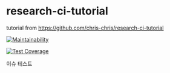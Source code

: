 # research-ci-tutorial
tutorial from https://github.com/chris-chris/research-ci-tutorial


[![Maintainability](https://api.codeclimate.com/v1/badges/ad7a70dcab04c0a29499/maintainability)](https://codeclimate.com/github/Ilevk/research-ci-tutorial/maintainability)

[![Test Coverage](https://api.codeclimate.com/v1/badges/ad7a70dcab04c0a29499/test_coverage)](https://codeclimate.com/github/Ilevk/research-ci-tutorial/test_coverage)

이슈 테스트
